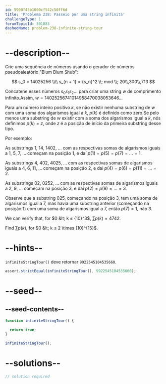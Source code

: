 ```yaml
---
id: 5900f45b1000cf542c50ff6d
title: 'Problema 238: Passeio por uma string infinita'
challengeType: 1
forumTopicId: 301883
dashedName: problem-238-infinite-string-tour
---
```


# --description--

Crie uma sequência de números usando o gerador de números pseudoaleatório "Blum Blum Shub":

$$
s_0 = 14025256 \\\\
s_{n + 1} = {s_n}^2 \\; mod \\; 20\\,300\\,713
$$

Concatene esses números $s_0s_1s_2\ldots$ para criar uma string $w$ de comprimento infinito.Assim, $w = 14025256741014958470038053646\ldots$

Para um número inteiro positivo $k$, se não existir nenhuma substring de $w$ com uma soma dos algarismos igual a $k$, $p(k)$ é definido como zero.Se pelo menos uma substring de $w$ existir com a soma dos algarismos igual a $k$, nós definimos $p(k) = z$, onde $z$ é a posição de início da primeira substring desse tipo.

Por exemplo:

As substrings 1, 14, 1402, … com as respectivas somas de algarismos iguais a 1, 5, 7, … começam na posição 1, e daí $p(1) = p(5) = p(7) = \ldots = 1$.

As substrings 4, 402, 4025, … com as respectivas somas de algarismos iguais a 4, 6, 11, … começam na posição 2, e daí $p(4) = p(6) = p(11) = \ldots = 2$.

As substrings 02, 0252, … com as respectivas somas de algarismos iguais a 2, 9, … começam na posição 3, e daí $p(2) = p(9) = \ldots = 3$.

Observe que a substring 025, começando na posição 3, tem uma soma de algarismos igual a 7, mas havia uma substring anterior (começando na posição 1) com uma soma de algarismos igual a 7, então $p(7) = 1$, não 3.

We can verify that, for $0 &lt; k ≤ {10}^3$, $\sum p(k) = 4742$.

Find $\sum p(k)$, for $0 &lt; k ≤ 2 \times {10}^{15}$.

# --hints--

`infiniteStringTour()` deve retornar `9922545104535660`.

```js
assert.strictEqual(infiniteStringTour(), 9922545104535660);
```

# --seed--

## --seed-contents--

```js
function infiniteStringTour() {

  return true;
}

infiniteStringTour();
```

# --solutions--

```js
// solution required
```
